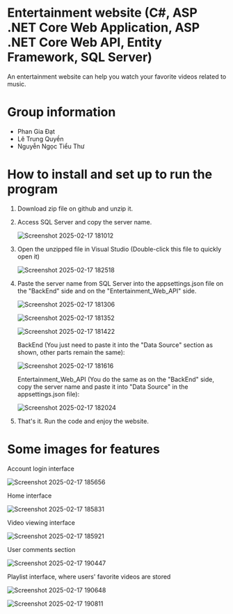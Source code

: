 # Entertainment website (C#, ASP .NET Core Web Application, ASP .NET Core Web API, Entity Framework, SQL Server)
An entertainment website can help you watch your favorite videos related to music.
# Group information
  + Phan Gia Đạt
  + Lê Trung Quyền
  + Nguyễn Ngọc Tiểu Thư

# How to install and set up to run the program
1. Download zip file on github and unzip it.
2. Access SQL Server and copy the server name.
   
   ![Screenshot 2025-02-17 181012](https://github.com/user-attachments/assets/aa0abb10-8138-4911-b171-33069db1528d)
   
3. Open the unzipped file in Visual Studio (Double-click this file to quickly open it)
   
   ![Screenshot 2025-02-17 182518](https://github.com/user-attachments/assets/bf9d9180-c8d4-4abd-9f0f-eee0beed87ea)
   
4. Paste the server name from SQL Server into the appsettings.json file on the "BackEnd" side and on the "Entertainment_Web_API" side.

   ![Screenshot 2025-02-17 181306](https://github.com/user-attachments/assets/3cfc317f-6e92-4fc1-b6c5-c793eb840f48)
   
   ![Screenshot 2025-02-17 181352](https://github.com/user-attachments/assets/5d8f829c-c24e-42e6-b878-b8f3a9f68f95)
   
   ![Screenshot 2025-02-17 181422](https://github.com/user-attachments/assets/ba9a2bb9-579d-4b9e-8917-18dd450d08b7)

   BackEnd (You just need to paste it into the "Data Source" section as shown, other parts remain the same):

   ![Screenshot 2025-02-17 181616](https://github.com/user-attachments/assets/6044384b-e9d2-4cf9-a166-660a7f95bb6d)

   Entertainment_Web_API (You do the same as on the "BackEnd" side, copy the server name and paste it into "Data Source" in the appsettings.json file):
   
   ![Screenshot 2025-02-17 182024](https://github.com/user-attachments/assets/85a7eaa0-85cf-4f29-a4aa-da0cf8f2770c)

5. That's it. Run the code and enjoy the website.

# Some images for features
  Account login interface
  
  ![Screenshot 2025-02-17 185656](https://github.com/user-attachments/assets/5151e480-26a8-4d21-8ef3-625f3345c3ca)

  Home interface

  ![Screenshot 2025-02-17 185831](https://github.com/user-attachments/assets/9dcc4c92-905d-40a4-9ff2-1ee0d927b793)

  Video viewing interface

  ![Screenshot 2025-02-17 185921](https://github.com/user-attachments/assets/47416ede-2d9f-40e2-b76d-8df11324de2f)

  User comments section

  ![Screenshot 2025-02-17 190447](https://github.com/user-attachments/assets/3ec09bad-3719-41fc-8178-657aefc3fc94)

  Playlist interface, where users' favorite videos are stored

  ![Screenshot 2025-02-17 190648](https://github.com/user-attachments/assets/518bdf59-6bda-465b-b6e6-3e2deb54d417)

  ![Screenshot 2025-02-17 190811](https://github.com/user-attachments/assets/f04292dc-caea-4790-a217-21ad4ab2b8a0)


  


   


